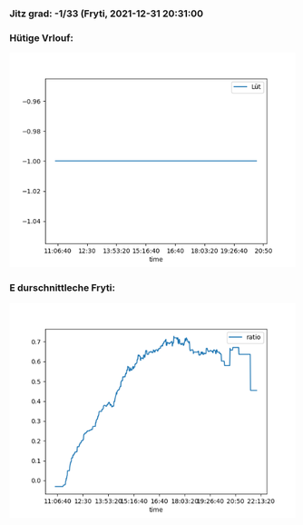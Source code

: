 ### Jitz grad: -1/33 (Fryti, 2021-12-31 20:31:00

### Hütige Vrlouf:
![Graph](Today.png)

### E durschnittleche Fryti:
![Graph](Fryti.png)